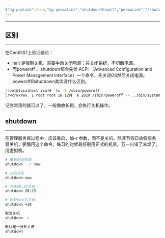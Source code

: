 ```yaml
---
{"dg-publish":true,"dg-permalink":"shutdown与hault","permalink":"/shutdown与hault/","noteIcon":"","created":"2021-01-09","updated":""}
---
```



---
## 区别
---
在CentOS7上验证结论：
- halt 是强制关机，需要手动关闭电源；只关闭系统，不切断电源。
- 而poweroff 、shutdown都会先给 ACPI （Advanced Configuration and Power Management Interface）一个命令，先关闭OS然后关闭电源。poweroff和shutdown其实没什么区别。
```bash
[root@localhost iso]#  ls -l /sbin/poweroff
lrwxrwxrwx. 1 root root 16 12月  6 2020 /sbin/poweroff -> ../bin/systemctl
```
记住常用的就可以了，一般像放长假，会执行关机操作。

## shutdown
---
在管理服务器过程中，应该重启，加-r 参数，而不是关机。除非节假日放假服务器关机，要慎用这个命令。练习的时候最好别用正式的机器，万一出错了麻烦了，用虚拟机。
```bash
# 重新启动系统
shutdown  -r now 

# 立刻关机
shutdown now

# 今天20:25关机
shutdown 20:25

# 过10min后关机
shutdown +10

取消关机
shutdown -c

默认是一分钟关闭
shutdown 
```

